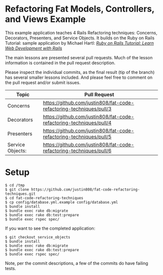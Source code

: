 # Refactoring Fat Models, Controllers, and Views Example

This example application teaches 4 Rails Refactoring techniques:
Concerns, Decorators, Presenters, and Service Objects. It builds on the
Ruby on Rails Tutorial: sample application by Michael Hartl:
[*Ruby on Rails Tutorial: Learn Web Development with Rails*](http://railstutorial.org/)

The main lessons are presented several pull requests. Much of the
lesson information is contained in the pull request description.

Please inspect the individual commits, as the final result (tip of the branch)
has several smaller lessons included. And please feel free to comment on the
pull request and/or submit issues.

Topic      | Pull Request
-----------|--------------
Concerns   | https://github.com/justin808/fat-code-refactoring-techniques/pull/3
Decorators | https://github.com/justin808/fat-code-refactoring-techniques/pull/4
Presenters | https://github.com/justin808/fat-code-refactoring-techniques/pull/5
Service Objects: |  https://github.com/justin808/fat-code-refactoring-techniques/pull/6

# Setup

    $ cd /tmp
    $ git clone https://github.com/justin808/fat-code-refactoring-techniques.git
    $ cd fat-code-refactoring-techniques
    $ cp config/database.yml.example config/database.yml
    $ bundle install
    $ bundle exec rake db:migrate
    $ bundle exec rake db:test:prepare
    $ bundle exec rspec spec/

If you want to see the completed application:

    $ git checkout service_objects
    $ bundle install
    $ bundle exec rake db:migrate
    $ bundle exec rake db:test:prepare
    $ bundle exec rspec spec/

Note, per the commit descriptions, a few of the commits do have failing tests.
